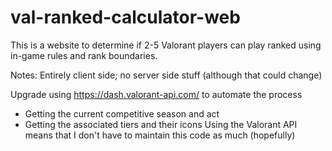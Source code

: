 # val-ranked-calculator-web

This is a website to determine if 2-5 Valorant players can play ranked using in-game rules and rank boundaries.

Notes: Entirely client side; no server side stuff (although that could change)

Upgrade using https://dash.valorant-api.com/ to automate the process
 - Getting the current competitive season and act
 - Getting the associated tiers and their icons
Using the Valorant API means that I don't have to maintain this code as much (hopefully)
